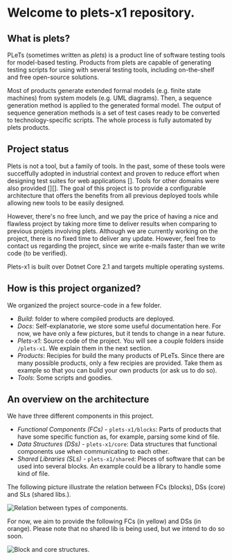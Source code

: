 # Welcome to plets-x1 repository.

## What is plets?
PLeTs (sometimes written as *plets*) is a product line of software testing tools for model-based testing. Products from plets are capable of generating testing scripts for using with several testing tools, including on-the-shelf and free open-source solutions. 

Most of products generate extended formal models (e.g. finite state machines) from system models (e.g. UML diagrams). Then, a sequence generation method is applied to the generated formal model. The output of sequence generation methods is a set of test cases ready to be converted to technology-specific scripts. The whole process is fully automated by plets products.

## Project status

Plets is not a tool, but a family of tools. In the past, some of these tools were succeffully adopted in industrial context and proven to reduce effort when designing test suites for web applications []. Tools for other domains were also provided [][]. The goal of this project is to provide a configurable architecture that offers the benefits from all previous deployed tools while allowing new tools to be easily designed.

However, there's no free lunch, and we pay the price of having a nice and flawless project by taking more time to deliver results when comparing to previous projets involving plets. Although we are currently working on the project, there is no fixed time to deliver any update. However, feel free to contact us regarding the project, since we write e-mails faster than we write code (to be verified). 

Plets-x1 is built over Dotnet Core 2.1 and targets multiple operating systems. 

## How is this project organized?

We organized the project source-code in a few folder. 

- *Build*: folder to where compiled products are deployed.
- *Docs*: Self-explanatorie, we store some useful documentation here. For now, we have only a few pictures, but it tends to change in a near future.
- *Plets-x1*: Source code of the project. You will see a couple folders inside `/plets-x1`. We explain them in the next section.
- *Products*: Recipies for build the many products of PLeTs. Since there are many possible products, only a few recipies are provided. Take them as example so that you can build your own products (or ask us to do so).
- *Tools*: Some scripts and goodies.


## An overview on the architecture

We have three different components in this project.
- *Functional Components (FCs)* - `plets-x1/blocks`: Parts of products that have some specific function as, for example, parsing some kind of file.
- *Data Structures (DSs)* - `plets-x1/core`: Data structures that functional components use when communicating to each other. 
- *Shared Libraries (SLs)* - `plets-x1/shared`: Pieces of software that can be used into several blocks. An example could be a library to handle some kind of file.

The following picture illustrate the relation between FCs (blocks), DSs (core) and SLs (shared libs.).

![Relation between types of components.](https://raw.githubusercontent.com/Plets-x1/plets-x1/master/Docs/plets-x1%20-%20core%2C%20shared%20and%20blocks.png)

For now, we aim to provide the following FCs (in yellow) and DSs (in orange). Please note that no shared lib is being used, but we intend to do so soon.

![Block and core structures.](https://raw.githubusercontent.com/PLets-x1/plets-x1/master/Docs/Plets-x1-level2-diagram.png)
